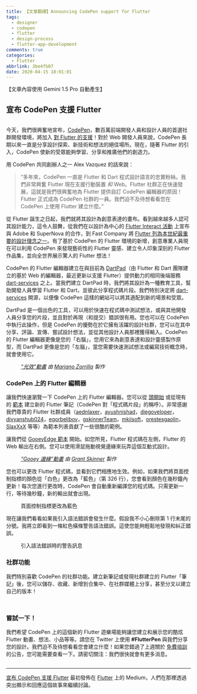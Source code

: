 ```yaml
---
title: 【文章翻譯】Announcing CodePen support for Flutter
tags:
  - designer
  - codepen
  - flutter
  - design-process
  - flutter-app-development
comments: true
categories:
  - Flutter
abbrlink: 3be4fb07
date: 2020-04-15 18:01:01
---
```


【文章內容使用 Gemini 1.5 Pro 自動產生】

## 宣布 CodePen 支援 Flutter

<figure>
<img alt="" src="https://cdn-images-1.medium.com/max/1024/0*6wPqdCz_TzB2gAXr" />
</figure>

今天，我們很興奮地宣布，[CodePen](http://codepen.io)，數百萬前端開發人員和設計人員的首選社群開發環境，將加入 [對 Flutter 的支援](https://codepen.io/flutter)！對於 Web 開發人員來說，CodePen 長期以來一直是分享設計探索、新技術和想法的絕佳場所。現在，隨著 Flutter 的引入，CodePen 使新的受眾能夠學習、分享和推廣他們的創造力。

用 CodePen 共同創辦人之一 Alex Vazquez 的話來說：

> “多年來，CodePen 一直是 Flutter 和 Dart 程式設計語言的忠實粉絲。我們非常興奮 Flutter 現在支援行動裝置 *和* Web。Flutter 社群正在快速發展，這就是我們很興奮地為 Flutter 提供自訂 CodePen 編輯器的原因！Flutter 正式成為 CodePen 社群的一員。我們迫不及待想看看您在 CodePen 上使用 Flutter 建立什麼。”

從 Flutter 誕生之日起，我們就將其設計為創意表達的畫布。看到越來越多人認可其設計能力，這令人鼓舞，從我們在以設計為中心的 [Flutter Interact 活動](http://g.co/FlutterInteract) 上宣布與 Adobe 和 SuperNova 的合作，到 Fast Company 將 [Flutter 列為本世紀最重要的設計理念之一](https://www.fastcompany.com/90442092/the-14-most-important-design-ideas-of-the-decade-according-to-the-experts)。有了基於 CodePen 的 Flutter 環境的新增，創意專業人員現在可以利用 CodePen 來發現藝術性的 Flutter 靈感、建立令人印象深刻的 Flutter 作品集，並向全世界展示驚人的 Flutter 想法！

CodePen 的 Flutter 編輯器建立在與目前為 [DartPad](http://www.dartpad.dev)（由 Flutter 和 Dart 團隊建立的基於 Web 的編輯器，最近更新以支援 Flutter）提供動力的相同後端服務 [dart-services](https://github.com/dart-lang/dart-services) 之上。當我們建立 DartPad 時，我們將其設計為一種教育工具，幫助開發人員學習 Flutter 和 Dart，並彼此分享程式碼片段。我們特別決定將 [dart-services](https://github.com/dart-lang/dart-services) 開源，以便像 CodePen 這樣的網站可以將其適配到新的場景和受眾。

DartPad 是一個出色的工具，可以用於快速在程式碼中測試想法，或與其他開發人員分享您的片段，並且對於再現（和提交）錯誤很有用。您也可以在 CodePen 中執行此操作，但是 CodePen 的優勢在於它擁有活躍的設計社群，您可以在其中分享、評論、宣傳、嘗試設計想法，並從其他設計人員那裡獲得輸入。CodePen 的 Flutter 編輯器更像是您的「右腦」，您用它來為創意表達和設計靈感製作原型，而 DartPad 更像是您的「左腦」，當您需要快速測試想法或編寫技術概念時，就會使用它。

<figure>
<img alt="" src="https://cdn-images-1.medium.com/max/1024/1*uEJNcnBPZRxMr1EK0aqBRw.gif" />
<figcaption><a href="https://codepen.io/zoeyfan/pen/mdeebvy"><em>“光效”動畫</em></a><em> 由 </em><a href="https://gist.github.com/mkiisoft"><em>Mariano Zorrilla</em></a><em> 製作</em></figcaption>
</figure>

### CodePen 上的 Flutter 編輯器

讓我們快速瀏覽一下 CodePen 上的 Flutter 編輯器。您可以從 [頭開始](https://codepen.io/pen/editor/flutter) 或從現有的 [範本](https://codepen.io/topic/flutter/templates) 建立新的 Flutter 筆記（CodePen 對「程式碼片段」的稱呼）。非常感謝我們尊貴的 Flutter 社群成員（[aednlaxer](https://github.com/aednlaxer)，[ayushnishad](https://github.com/ayushnishad)，[diegoveloper](https://github.com/diegoveloper)，[divyanshub024](https://github.com/divyanshub024)，[egorbelibov](https://github.com/egorbelibov)，[gskinnerTeam](https://github.com/gskinnerTeam)，[mkiisoft](https://gist.github.com/mkiisoft)，[orestesgaolin](https://github.com/orestesgaolin)，[SlaxXxX](https://github.com/SlaxXxX) 等等）為範本列表貢獻了一些很酷的範例。

讓我們從 [GooeyEdge 範本](https://codepen.io/zoeyfan/pen/ExVaXGK) 開始。如您所見，Flutter 程式碼在左側，Flutter 的 Web 輸出在右側。您可以使用滑鼠拖動視覺邊緣來玩弄這個互動式設計。

<figure>
<img alt="" src="https://cdn-images-1.medium.com/max/1024/1*11R_BtjzdSuPel44qDByKA.gif" />
<figcaption><a href="https://codepen.io/zoeyfan/pen/ExVaXGK"><em>“Gooey 邊緣”動畫</em></a><em> 由 </em><a href="https://github.com/gskinnerTeam"><em>Grant Skinner</em></a><em> 製作</em></figcaption>
</figure>

您也可以更改 Flutter 程式碼，並看到它們相應地生效。例如，如果我們將頁面控制指標的顏色從「白色」更改為「藍色」（第 326 行），您會看到顏色在幾秒鐘內更新！每次您進行更改時，CodePen 會自動重新編譯您的程式碼。只需更新一行，等待幾秒鐘，新的輸出就會出現。

<figure>
<img alt="" src="https://cdn-images-1.medium.com/max/1024/1*YdadfEdp4pALMekmxaPWFA.png" />
<figcaption>頁面控制指標更改為藍色</figcaption>
</figure>

現在讓我們看看如果我引入語法錯誤會發生什麼。假設我不小心刪除第 1 行末尾的分號。我將立即看到一條紅色橫條警告語法錯誤。這使您能夠輕鬆地發現和糾正錯誤。

<figure>
<img alt="" src="https://cdn-images-1.medium.com/max/442/0*bPcKdz1gG_1UxR6D" />
<figcaption>引入語法錯誤時的警告訊息</figcaption>
</figure>

### 社群功能

我們特別喜歡 CodePen 的社群功能。建立新筆記或發現社群建立的 Flutter「筆記」後，您可以儲存、收藏、新增到合集中、在社群媒體上分享，甚至分叉以建立自己的版本！

<figure>
<img alt="" src="https://cdn-images-1.medium.com/max/1024/0*zfGvzw1Zb8SwDcpv" />
</figure>

<figure>
<img alt="" src="https://cdn-images-1.medium.com/max/1024/0*ulpFtxXC_93Qp59b" />
</figure>

### 嘗試一下！

我們希望 CodePen 上的這個新的 Flutter 遊樂場能夠讓您建立和展示您的酷炫 Flutter 動畫、想法、小品等等。請您在 Twitter 上使用 **#FlutterPen** 與我們分享您的設計。我們迫不及待想看看您會建立什麼！如果您錯過了上週關於 [免費培訓](https://medium.com/flutter/learn-flutter-for-free-c9bc3b898c4d) 的公告，您可能需要查看一下。請密切關注：我們很快就會有更多消息。

<img src="https://medium.com/_/stat?event=post.clientViewed&referrerSource=full_rss&postId=bb346406fe50" width="1" height="1"><hr><p><a href="https://medium.com/flutter/announcing-codepen-support-for-flutter-bb346406fe50">宣布 CodePen 支援 Flutter</a> 最初發佈在 <a href="https://medium.com/flutter">Flutter</a> 上的 Medium，人們在那裡透過突出顯示和回應這個故事來繼續討論。</p> 
